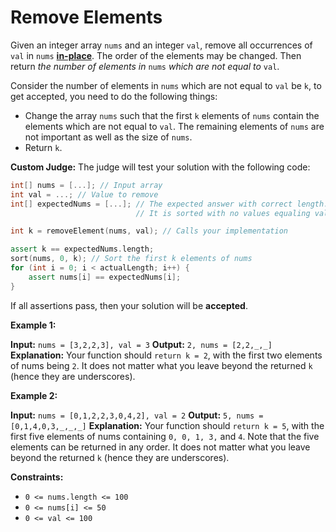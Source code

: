 # Remove Elements

Given an integer array `nums` and an integer `val`, remove all occurrences of `val` in `nums` [**in-place**](https://en.wikipedia.org/wiki/In-place_algorithm). The order of the elements may be changed. Then return _the number of elements in_ `nums` _which are not equal to_ `val`.

Consider the number of elements in `nums` which are not equal to `val` be `k`, to get accepted, you need to do the following things:

- Change the array `nums` such that the first `k` elements of `nums` contain the elements which are not equal to `val`. The remaining elements of `nums` are not important as well as the size of `nums`.
- Return `k`.

**Custom Judge:**
The judge will test your solution with the following code:

```cpp
int[] nums = [...]; // Input array
int val = ...; // Value to remove
int[] expectedNums = [...]; // The expected answer with correct length.
                            // It is sorted with no values equaling val.

int k = removeElement(nums, val); // Calls your implementation

assert k == expectedNums.length;
sort(nums, 0, k); // Sort the first k elements of nums
for (int i = 0; i < actualLength; i++) {
    assert nums[i] == expectedNums[i];
}
```

If all assertions pass, then your solution will be **accepted**.

**Example 1:**

**Input:** `nums = [3,2,2,3], val = 3`
**Output:** `2, nums = [2,2,_,_]`
**Explanation:** Your function should `return k = 2`, with the first two elements of nums being `2`.
It does not matter what you leave beyond the returned `k` (hence they are underscores).

**Example 2:**

**Input:** `nums = [0,1,2,2,3,0,4,2], val = 2`
**Output:** `5, nums = [0,1,4,0,3,_,_,_]`
**Explanation:** Your function should `return k = 5`, with the first five elements of nums containing `0, 0, 1, 3,` and `4`.
Note that the five elements can be returned in any order.
It does not matter what you leave beyond the returned `k` (hence they are underscores).

**Constraints:**

- `0 <= nums.length <= 100`
- `0 <= nums[i] <= 50`
- `0 <= val <= 100`
